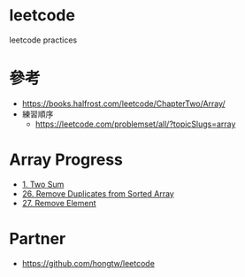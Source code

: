 # leetcode
leetcode practices

# 參考
- https://books.halfrost.com/leetcode/ChapterTwo/Array/
- 練習順序
    - https://leetcode.com/problemset/all/?topicSlugs=array

# Array Progress
- [1. Two Sum](array/0001.TwoSum.go)
- [26. Remove Duplicates from Sorted Array](array/0026.RemoveDuplicatesFromSortedArray.go)
- [27. Remove Element](array/0027.RemoveElement.go)

# Partner
- https://github.com/hongtw/leetcode